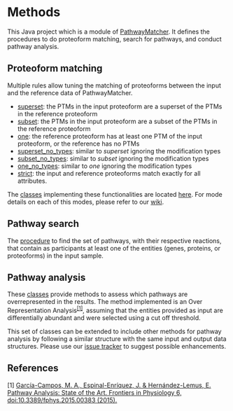 # Methods

This Java project which is a module of [PathwayMatcher](https://github.com/PathwayAnalysisPlatform/PathwayMatcher).
It defines the procedures to do proteoform matching, search for pathways, and conduct pathway analysis.

## Proteoform matching

Multiple rules allow tuning the matching of proteoforms between the input and the reference data of PathwayMatcher. 

* [superset](https://github.com/PathwayAnalysisPlatform/PathwayMatcher/wiki/Proteoform-matching#superset): the PTMs in the input proteoform are a superset of the PTMs in the reference proteoform
* [subset](https://github.com/PathwayAnalysisPlatform/PathwayMatcher/wiki/Proteoform-matching#subset): the PTMs in the input proteoform are a subset of the PTMs in the reference proteoform
* [one](https://github.com/PathwayAnalysisPlatform/PathwayMatcher/wiki/Proteoform-matching#one): the reference proteoform has at least one PTM of the input proteoform, or the reference has no PTMs
* [superset_no_types](https://github.com/PathwayAnalysisPlatform/PathwayMatcher/wiki/Proteoform-matching#superset): similar to _superset_ ignoring the modification types
* [subset_no_types](https://github.com/PathwayAnalysisPlatform/PathwayMatcher/wiki/Proteoform-matching#subset): similar to _subset_ ignoring the modification types
* [one_no_types](https://github.com/PathwayAnalysisPlatform/PathwayMatcher/wiki/Proteoform-matching#one): similar to _one_ ignoring the modification types
* [strict](https://github.com/PathwayAnalysisPlatform/PathwayMatcher/wiki/Proteoform-matching#strict): the input and reference proteoforms match exactly for all attributes.

The [classes](https://github.com/PathwayAnalysisPlatform/Methods/tree/master/src/main/java/no/uib/pap/methods/matching) implementing these functionalities are located [here](https://github.com/PathwayAnalysisPlatform/Methods/tree/master/src/main/java/no/uib/pap/methods/matching). For mode details on each of this modes, please refer to our [wiki](https://github.com/PathwayAnalysisPlatform/PathwayMatcher/wiki/Proteoform-matching).

## Pathway search

The [procedure](https://github.com/PathwayAnalysisPlatform/Methods/blob/master/src/main/java/no/uib/pap/methods/search/Search.java) to find the set of pathways, with their respective reactions, that contain as participants at least one of the entities (genes, proteins, or proteoforms) in the input sample.

## Pathway analysis

These [classes](https://github.com/PathwayAnalysisPlatform/Methods/tree/master/src/main/java/no/uib/pap/methods/analysis/ora) provide methods to assess which pathways are overrepresented in the results. The method implemented is an Over Representation Analysis<sup>[\[1\]](#references)</sup>, assuming that the entities provided as input are differentially abundant and were selected using a cut off threshold.

This set of classes can be extended to include other methods for pathway analysis by following a similar structure with the same input and output data structures. Please use our [issue tracker](https://github.com/PathwayAnalysisPlatform/PathwayMatcher/issues) to suggest possible enhancements.

## References

\[1\] [García-Campos, M. A., Espinal-Enríquez, J. & Hernández-Lemus, E. Pathway Analysis: State of the Art. Frontiers in Physiology 6, doi:10.3389/fphys.2015.00383 (2015).](https://www.frontiersin.org/articles/10.3389/fphys.2015.00383/full)
